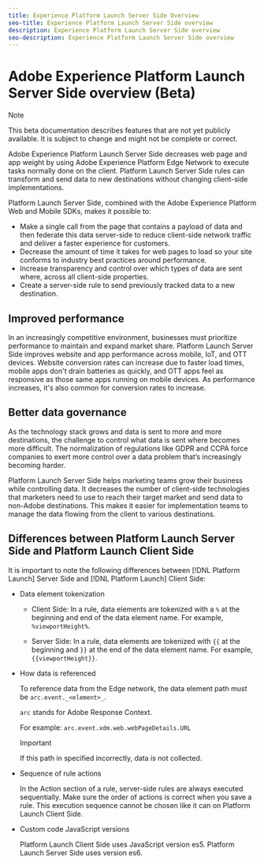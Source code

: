 ```yaml
---
title: Experience Platform Launch Server Side Overview
seo-title: Experience Platform Launch Server Side overview
description: Experience Platform Launch Server Side overview
seo-description: Experience Platform Launch Server Side overview
---
```


# Adobe Experience Platform Launch Server Side overview (Beta)


>[!NOTE]
>
>This beta documentation describes features that are not yet publicly available. It is subject to change and might not be complete or correct.

Adobe Experience Platform Launch Server Side decreases web page and app weight by using Adobe Experience Platform Edge Network to execute tasks normally done on the client. Platform Launch Server Side rules can transform and send data to new destinations without changing client-side implementations.

Platform Launch Server Side, combined with the Adobe Experience Platform Web and Mobile SDKs, makes it possible to:

* Make a single call from the page that contains a payload of data and then federate this data server-side to reduce client-side network traffic and deliver a faster experience for customers.
* Decrease the amount of time it takes for web pages to load so your site conforms to industry best practices around performance.
* Increase transparency and control over which types of data are sent where, across all client-side properties.
* Create a server-side rule to send previously tracked data to a new destination.

## Improved performance

In an increasingly competitive environment, businesses must prioritize performance to maintain and expand market share. Platform Launch Server Side improves website and app performance across mobile, IoT, and OTT devices. Website conversion rates can increase due to faster load times, mobile apps don't drain batteries as quickly, and OTT apps feel as responsive as those same apps running on mobile devices. As performance increases, it's also common for conversion rates to increase.

## Better data governance

As the technology stack grows and data is sent to more and more destinations, the challenge to control what data is sent where becomes more difficult. The normalization of regulations like GDPR and CCPA force companies to exert more control over a data problem that’s increasingly becoming harder.

Platform Launch Server Side helps marketing teams grow their business while controlling data. It decreases the number of client-side technologies that marketers need to use to reach their target market and send data to non-Adobe destinations. This makes it easier for implementation teams to manage the data flowing from the client to various destinations.  

## Differences between Platform Launch Server Side and Platform Launch Client Side

It is important to note the following differences between [!DNL Platform Launch] Server Side and [!DNL Platform Launch] Client Side:

* Data element tokenization

    * Client Side: In a rule, data elements are tokenized with a `%` at the beginning and end of the data element name. For example, `%viewportHeight%`.

    * Server Side: In a rule, data elements are tokenized with `{{` at the beginning and `}}` at the end of the data element name. For example, `{{viewportHeight}}`.

* How data is referenced
    
    To reference data from the Edge network, the data element path must be `arc.event._<element>_`.
    
    `arc` stands for Adobe Response Context.

    For example: `arc.event.xdm.web.webPageDetails.URL`
    
    >[!IMPORTANT]
    >
    >If this path in specified incorrectly, data is not collected.
    

* Sequence of rule actions

    In the Action section of a rule, server-side rules are always executed sequentially. Make sure the order of actions is correct when you save a rule. This execution sequence cannot be chosen like it can on Platform Launch Client Side.

* Custom code JavaScript versions

    Platform Launch Client Side uses JavaScript version es5. Platform Launch Server Side uses version es6.

<!--doc Adobe Cloud Connector extension, get from Jon-->